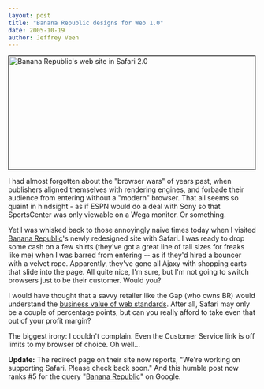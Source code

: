 ```yaml
---
layout: post
title: "Banana Republic designs for Web 1.0"
date: 2005-10-19
author: Jeffrey Veen
---
```

<a href="http://www.flickr.com/photos/veen/54179868/" title="Photo Sharing"><img src="http://static.flickr.com/33/54179868_25dcfca579.jpg" width="500" height="230" alt="Banana Republic's web site in Safari 2.0" style="border: 1px solid black;" /></a>

I had almost forgotten about the "browser wars" of years past, when publishers aligned themselves with rendering engines, and forbade their audience from entering without a "modern" browser. That all seems so quaint in hindsight - as if ESPN would do a deal with Sony so that SportsCenter was only viewable on a Wega monitor. Or something.

Yet I was whisked back to those annoyingly naive times today when I visited <a href="http://www.bananarepublic.com/">Banana Republic</a>'s newly redesigned site with Safari. I was ready to drop some cash on a few shirts (they've got a great line of tall sizes for freaks like me) when I was barred from entering -- as if they'd hired a bouncer with a velvet rope. Apparently, they've gone all Ajaxy with shopping carts that slide into the page. All quite nice, I'm sure, but I'm not going to switch browsers just to be their customer. Would you?

I would have thought that a savvy retailer like the Gap (who owns BR) would understand the <a href="http://www.adaptivepath.com/publications/essays/archives/000266.php">business value of web standards</a>. After all, Safari may only be a couple of percentage points, but can you really afford to take even that out of your profit margin?

The biggest irony: I couldn't complain. Even the Customer Service link is off limits to my browser of choice. Oh well...

<strong>Update:</strong> The redirect page on their site now reports, "We're working on supporting Safari. Please check back soon." And this humble post now ranks #5 for the query "<a href="http://www.google.com/search?hl=en&amp;lr=&amp;safe=off&amp;q=%22banana+republic%22&amp;btnG=Search">Banana Republic</a>" on Google.
